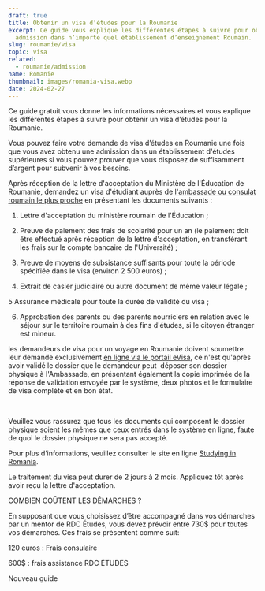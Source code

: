 ```yaml
---
draft: true
title: Obtenir un visa d'études pour la Roumanie
excerpt: Ce guide vous explique les différentes étapes à suivre pour obtenir une
  admission dans n’importe quel établissement d’enseignement Roumain.
slug: roumanie/visa
topic: visa
related:
  - roumanie/admission
name: Romanie
thumbnail: images/romania-visa.webp
date: 2024-02-27
---
```

<!--StartFragment-->

Ce guide gratuit vous donne les informations nécessaires et vous explique les différentes étapes à suivre pour obtenir un visa d’études pour la Roumanie.

Vous pouvez faire votre demande de visa d’études en Roumanie une fois que vous avez obtenu une admission dans un établissement d'études supérieures si vous pouvez prouver que vous disposez de suffisamment d’argent pour subvenir à vos besoins.



Après réception de la lettre d'acceptation du Ministère de l'Éducation de Roumanie, demandez un visa d'étudiant auprès de [l'ambassade ou consulat roumain le plus proche](https://www.studyinginromania.com/ROMANIAN%20DIPLOMATIC%20MISSIONS%20ABROAD.pdf) en présentant les documents suivants : 



1. Lettre d'acceptation du ministère roumain de l'Éducation ;

2. Preuve de paiement des frais de scolarité pour un an (le paiement doit être effectué après réception de la lettre d'acceptation, en transférant les frais sur le compte bancaire de l'Université) ;

3. Preuve de moyens de subsistance suffisants pour toute la période spécifiée dans le visa (environ 2 500 euros) ;

4. Extrait de casier judiciaire ou autre document de même valeur légale ;

5 Assurance médicale pour toute la durée de validité du visa ;

6. Approbation des parents ou des parents nourriciers en relation avec le séjour sur le territoire roumain à des fins d'études, si le citoyen étranger est mineur.



les demandeurs de visa pour un voyage en Roumanie doivent soumettre leur demande exclusivement [en ligne via le portail eVisa](https://evisa.mae.ro/#), ce n'est qu'après avoir validé le dossier que le demandeur peut  déposer son dossier physique à l'Ambassade, en présentant également la copie imprimée de la réponse de validation envoyée par le système, deux photos et le formulaire de visa complété et en bon état.

 

Veuillez vous rassurez que tous les documents qui composent le dossier physique soient les mêmes que ceux entrés dans le système en ligne, faute de quoi le dossier physique ne sera pas accepté.



Pour plus d’informations, veuillez consulter le site en ligne [Studying in Romania](https://www.studyinginromania.com/romanian-student-visa.html).



Le traitement du visa peut durer de 2 jours à 2 mois. Appliquez tôt après avoir reçu la lettre d'acceptation.



COMBIEN COÛTENT LES DÉMARCHES ?



En supposant que vous choisissez d’être accompagné dans vos démarches par un mentor de RDC Études, vous devez prévoir entre 730$ pour toutes vos démarches. Ces frais se présentent comme suit:



120 euros : Frais consulaire 

600$ : frais assistance RDC ÉTUDES



<!--EndFragment-->Nouveau guide